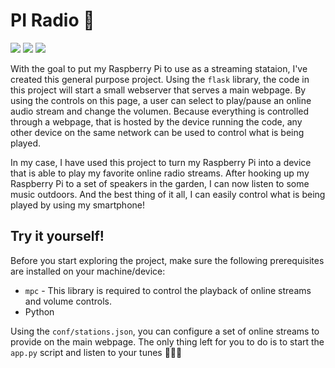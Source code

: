 # PI Radio 🍇

![](https://img.shields.io/badge/Python-FFD43B?style=for-the-badge&logo=python&logoColor=blue) ![](https://img.shields.io/badge/Flask-000000?style=for-the-badge&logo=flask&logoColor=white) ![](https://img.shields.io/github/last-commit/janssenbrm/pi_radio?style=for-the-badge)

With the goal to put my Raspberry Pi to use as a streaming stataion, I've created this general purpose project. Using
the `flask` library, the code in this project will start a small webserver that serves a main webpage. By using the
controls on this page, a user can select to play/pause an online audio stream and change the volumen. Because everything
is controlled through a webpage, that is hosted by the device running the code, any other device on the same network can
be used to control what is being played.

In my case, I have used this project to turn my Raspberry Pi into a device that is able to play my favorite online radio
streams. After hooking up my Raspberry Pi to a set of speakers in the garden, I can now listen to some music outdoors.
And the best thing of it all, I can easily control what is being played by using my smartphone!

## Try it yourself!

Before you start exploring the project, make sure the following prerequisites are installed on your machine/device:

* `mpc` [](https://www.musicpd.org/clients/mpc/) - This library is required to control the playback of online streams
  and volume controls.
* Python

Using the `conf/stations.json`, you can configure a set of online streams to provide on the main webpage. The only thing
left for you to do is to start the `app.py` script and listen to your tunes 🎵🤘🤘
